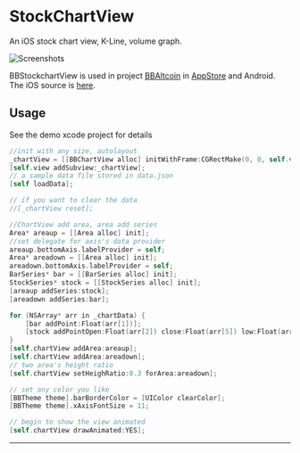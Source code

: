 StockChartView
===============

An iOS stock chart view, K-Line, volume graph.

![Screenshots](https://github.com/chenxiaoyu3/BBStockChartView/blob/master/BBStockChartViewDemo/Screenshots/1.png)

BBStockchartView is used in project [BBAltcoin](http://bbaltcoin.com/) in [AppStore](https://itunes.apple.com/tt/app/bb-kan-pan/id962337229?mt=8) and Android. The iOS source is [here](https://github.com/chenxiaoyu3/BBAltcoin-iOS).

Usage
----------------

See the demo xcode project for details


```Objective-C
//init with any size, autolayout
_chartView = [[BBChartView alloc] initWithFrame:CGRectMake(0, 0, self.view.frame.size.height, self.view.frame.size.width)];
[self.view addSubview:_chartView];
// a sample data file stored in data.json
[self loadData];

// if you want to clear the data
//[_chartView reset];

//ChartView add area, area add series
Area* areaup = [[Area alloc] init];
//set delegate for axis's data provider
areaup.bottomAxis.labelProvider = self;
Area* areadown = [[Area alloc] init];
areadown.bottomAxis.labelProvider = self;
BarSeries* bar = [[BarSeries alloc] init];
StockSeries* stock = [[StockSeries alloc] init];
[areaup addSeries:stock];
[areadown addSeries:bar];

for (NSArray* arr in _chartData) {
	[bar addPoint:Float(arr[1])];
	[stock addPointOpen:Float(arr[2]) close:Float(arr[5]) low:Float(arr[4]) high:Float(arr[3])];
}
[self.chartView addArea:areaup];
[self.chartView addArea:areadown];
// two area's height ratio
[self.chartView setHeighRatio:0.3 forArea:areadown];

// set any color you like
[BBTheme theme].barBorderColor = [UIColor clearColor];
[BBTheme theme].xAxisFontSize = 11;

// begin to show the view animated
[self.chartView drawAnimated:YES];
```
----------

